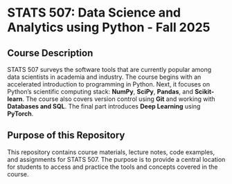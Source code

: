 # STATS 507: Data Science and Analytics using Python - Fall 2025

## Course Description
STATS 507 surveys the software tools that are currently popular among data scientists in academia and industry. The course begins with an accelerated introduction to programming in Python. Next, it focuses on Python’s scientific computing stack: **NumPy**, **SciPy**, **Pandas**, and **Scikit-learn**. The course also covers version control using **Git** and working with **Databases and SQL**. The final part introduces **Deep Learning** using **PyTorch**.

## Purpose of this Repository
This repository contains course materials, lecture notes, code examples, and assignments for STATS 507. The purpose is to provide a central location for students to access and practice the tools and concepts covered in the course.
